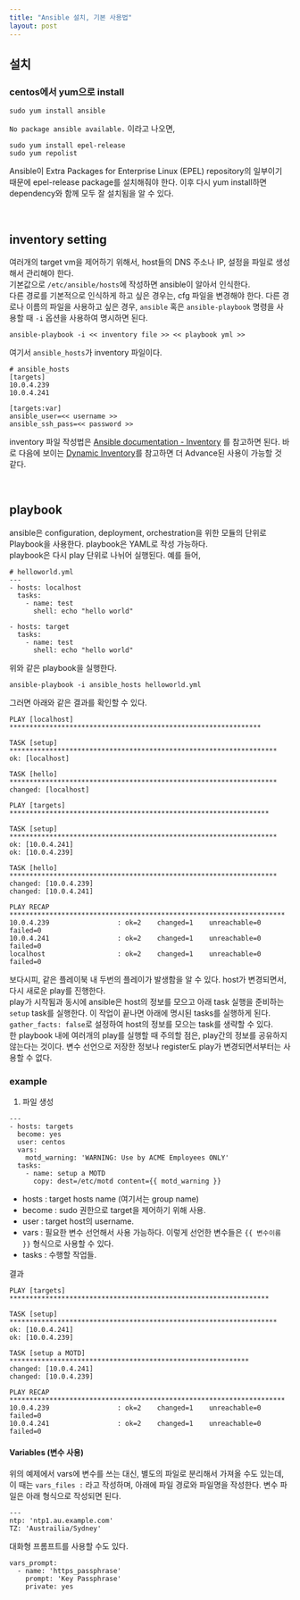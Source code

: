 ```yaml
---
title: "Ansible 설치, 기본 사용법"
layout: post
---
```



## 설치  


### centos에서 yum으로 install  

```{.bash}
sudo yum install ansible
```  

`No package ansible available.` 이라고 나오면,  

```{.bash}
sudo yum install epel-release
sudo yum repolist
```  

Ansible이 Extra Packages for Enterprise Linux (EPEL) repository의 일부이기 때문에 epel-release package를 설치해줘야 한다. 이후 다시 yum install하면 dependency와 함께 모두 잘 설치됨을 알 수 있다.  


<br/>


## inventory setting  

여러개의 target vm을 제어하기 위해서, host들의 DNS 주소나 IP, 설정을 파일로 생성해서 관리해야 한다.  
기본값으로 `/etc/ansible/hosts`에 작성하면 ansible이 알아서 인식한다.  
다른 경로를 기본적으로 인식하게 하고 싶은 경우는, cfg 파일을 변경해야 한다.
다른 경로나 이름의 파일을 사용하고 싶은 경우, `ansible` 혹은 `ansible-playbook` 명령을 사용할 때 `-i` 옵션을 사용하여 명시하면 된다.  

```{.bash}
ansible-playbook -i << inventory file >> << playbook yml >>
```  

여기서 `ansible_hosts`가 inventory 파일이다.  

```
# ansible_hosts
[targets]
10.0.4.239
10.0.4.241

[targets:var]
ansible_user=<< username >>
ansible_ssh_pass=<< password >>
```


inventory 파일 작성법은 [Ansible documentation  - Inventory](http://docs.ansible.com/ansible/intro_inventory.html) 를 참고하면 된다. 바로 다음에 보이는 [Dynamic Inventory](http://docs.ansible.com/ansible/intro_dynamic_inventory.html)를 참고하면 더 Advance된 사용이 가능할 것 같다.  


<br/>


## playbook  

ansible은 configuration, deployment, orchestration을 위한 모듈의 단위로 Playbook을 사용한다. playbook은 YAML로 작성 가능하다.  
playbook은 다시 play 단위로 나뉘어 실행된다. 예를 들어,  

```{.yml}
# helloworld.yml
---
- hosts: localhost
  tasks:
    - name: test
      shell: echo "hello world"

- hosts: target
  tasks:
    - name: test
      shell: echo "hello world"  
```  

위와 같은 playbook을 실행한다.  

```{.yml}
ansible-playbook -i ansible_hosts helloworld.yml
```  

그러면 아래와 같은 결과를 확인할 수 있다.

```{.bash}
PLAY [localhost] ***************************************************************

TASK [setup] *******************************************************************
ok: [localhost]

TASK [hello] *******************************************************************
changed: [localhost]

PLAY [targets] *****************************************************************

TASK [setup] *******************************************************************
ok: [10.0.4.241]
ok: [10.0.4.239]

TASK [hello] *******************************************************************
changed: [10.0.4.239]
changed: [10.0.4.241]

PLAY RECAP *********************************************************************
10.0.4.239                 : ok=2    changed=1    unreachable=0    failed=0   
10.0.4.241                 : ok=2    changed=1    unreachable=0    failed=0   
localhost                  : ok=2    changed=1    unreachable=0    failed=0   
```  

보다시피, 같은 플레이북 내 두번의 플레이가 발생함을 알 수 있다. host가 변경되면서, 다시 새로운 play를 진행한다.  
play가 시작됨과 동시에 ansible은 host의 정보를 모으고 아래 task 실행을 준비하는 `setup` task를 실행한다. 이 작업이 끝나면 아래에 명시된 tasks를 실행하게 된다.  `gather_facts: false`로 설정하여 host의 정보를 모으는 task를 생략할 수 있다.  
한 playbook 내에 여러개의 play를 실행할 때 주의할 점은, play간의 정보를 공유하지 않는다는 것이다. 변수 선언으로 저장한 정보나 register도 play가 변경되면서부터는 사용할 수 없다.  


### example  


1. 파일 생성  

```{.yml}
---
- hosts: targets
  become: yes
  user: centos
  vars:
    motd_warning: 'WARNING: Use by ACME Employees ONLY'
  tasks:
    - name: setup a MOTD
      copy: dest=/etc/motd content={{ motd_warning }}
```  

* hosts : target hosts name (여기서는 group name)  
* become : sudo 권한으로 target을 제어하기 위해 사용.  
* user : target host의 username.  
* vars : 필요한 변수 선언해서 사용 가능하다. 이렇게 선언한 변수들은 `{{ 변수이름 }}` 형식으로 사용할 수 있다.  
* tasks : 수행할 작업들.  


결과  

```{.bash}
PLAY [targets] *****************************************************************

TASK [setup] *******************************************************************
ok: [10.0.4.241]
ok: [10.0.4.239]

TASK [setup a MOTD] ************************************************************
changed: [10.0.4.241]
changed: [10.0.4.239]

PLAY RECAP *********************************************************************
10.0.4.239                 : ok=2    changed=1    unreachable=0    failed=0   
10.0.4.241                 : ok=2    changed=1    unreachable=0    failed=0  
```  


#### Variables (변수 사용)  


위의 예제에서 vars에 변수를 쓰는 대신, 별도의 파일로 분리해서 가져올 수도 있는데, 이 때는 `vars_files :` 라고 작성하며, 아래에 파일 경로와 파일명을 작성한다. 변수 파일은 아래 형식으로 작성되면 된다.  

```{.yml}
---
ntp: 'ntp1.au.example.com'
TZ: 'Austrailia/Sydney'
```  

대화형 프롬프트를 사용할 수도 있다.  

```{.yml}
vars_prompt:
  - name: 'https_passphrase'
    prompt: 'Key Passphrase'
    private: yes
```  

